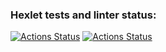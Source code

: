 ### Hexlet tests and linter status:
[![Actions Status](https://github.com/asalex04/backend-project-lvl3/workflows/hexlet-check/badge.svg)](https://github.com/asalex04/backend-project-lvl3/actions)
[![Actions Status](https://github.com/asalex04/backend-project-lvl3/workflows/page-loader/badge.svg)](https://github.com/asalex04/backend-project-lvl3/actions)
